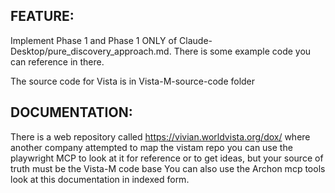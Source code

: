 ## FEATURE:

Implement Phase 1 and Phase 1 ONLY of Claude-Desktop/pure_discovery_approach.md. There is some example code you can reference in there. 

The source code for Vista is in Vista-M-source-code folder

## DOCUMENTATION:

There is a web repository called https://vivian.worldvista.org/dox/
where another company attempted to map the vistam repo
you can use the playwright MCP to look at it for reference or to get ideas, but  your source of truth must be the Vista-M code base
You can also use the Archon mcp tools look at this documentation in indexed form. 



